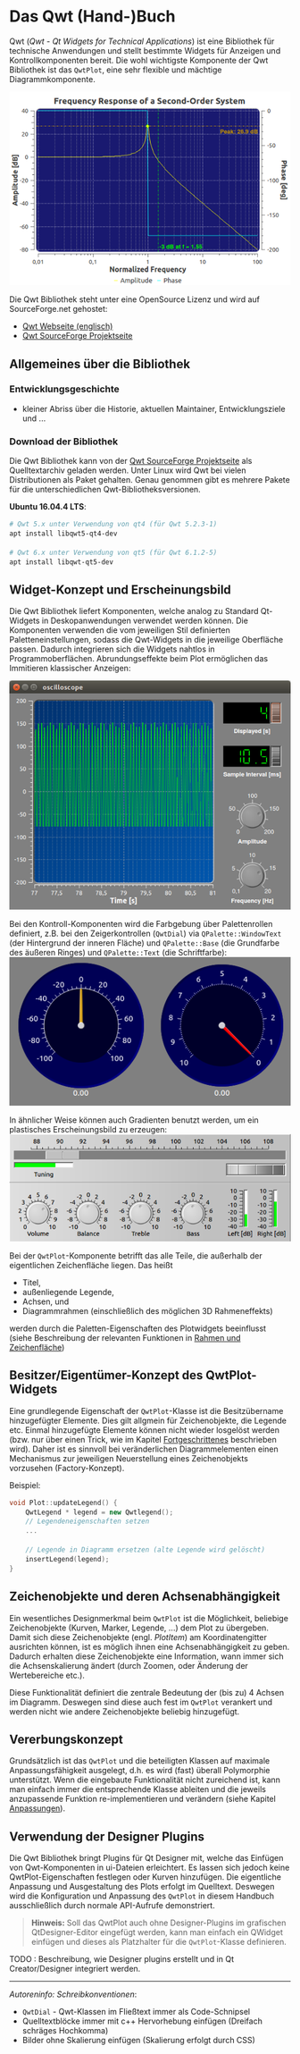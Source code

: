 # Das Qwt (Hand-)Buch

Qwt (_Qwt - Qt Widgets for Technical Applications_) ist eine Bibliothek für technische Anwendungen und stellt
bestimmte Widgets für Anzeigen und Kontrollkomponenten bereit.
Die wohl wichtigste Komponente der Qwt Bibliothek ist das `QwtPlot`,
eine sehr flexible und mächtige Diagrammkomponente.

![QwtPlot Beispieldiagramm](imgs/exBode.png)

Die Qwt Bibliothek steht unter eine OpenSource Lizenz und wird auf
SourceForge.net gehostet:

- [Qwt Webseite (englisch)](http://qwt.sourceforge.net)
- [Qwt SourceForge Projektseite](https://sourceforge.net/projects/qwt)

## Allgemeines über die Bibliothek

### Entwicklungsgeschichte

- kleiner Abriss über die Historie, aktuellen Maintainer, Entwicklungsziele und ...

### Download der Bibliothek

Die Qwt Bibliothek kann von der [Qwt SourceForge Projektseite](https://sourceforge.net/projects/qwt) als Quelltextarchiv
geladen werden. Unter Linux wird Qwt bei vielen Distributionen als Paket gehalten. Genau genommen gibt es mehrere Pakete für die unterschiedlichen Qwt-Bibliotheksversionen.

**Ubuntu 16.04.4 LTS**:

```bash
# Qwt 5.x unter Verwendung von qt4 (für Qwt 5.2.3-1)
apt install libqwt5-qt4-dev

# Qwt 6.x unter Verwendung von qt5 (für Qwt 6.1.2-5)
apt install libqwt-qt5-dev
```

## Widget-Konzept und Erscheinungsbild

Die Qwt Bibliothek liefert Komponenten, welche analog zu Standard Qt-Widgets in Deskopanwendungen verwendet werden können. Die Komponenten verwenden die vom jeweiligen Stil definierten Paletteneinstellungen, sodass die Qwt-Widgets in die jeweilige Oberfläche passen. Dadurch integrieren sich die Widgets nahtlos in Programmoberflächen. Abrundungseffekte beim Plot ermöglichen das Immitieren klassischer Anzeigen:

![](imgs/styledDialsAndPlot.png)

Bei den Kontroll-Komponenten wird die Farbgebung über Palettenrollen definiert, z.B. bei den Zeigerkontrollen (`QwtDial`) via `QPalette::WindowText` (der Hintergrund der inneren Fläche) und `QPalette::Base` (die Grundfarbe des äußeren Ringes) und `QPalette::Text` (die Schriftfarbe):
![Anzeigen, eingefärbt](imgs/dialsColored.png)

In ähnlicher Weise können auch Gradienten benutzt werden, um ein plastisches Erscheinungsbild zu erzeugen:
![Anzeigen, mit Gradient](imgs/exDials2.png)

Bei der `QwtPlot`-Komponente betrifft das alle Teile, die außerhalb der eigentlichen Zeichenfläche liegen. Das heißt

- Titel,
- außenliegende Legende,
- Achsen, und
- Diagrammrahmen (einschließlich des möglichen 3D Rahmeneffekts)

werden durch die Paletten-Eigenschaften des Plotwidgets beeinflusst (siehe Beschreibung der relevanten Funktionen in [Rahmen und Zeichenfläche](basics/#rahmen-und-zeichenflache))

## Besitzer/Eigentümer-Konzept des QwtPlot-Widgets

Eine grundlegende Eigenschaft der `QwtPlot`-Klasse ist die Besitzübername hinzugefügter Elemente. Dies gilt allgmein für Zeichenobjekte, die Legende etc. Einmal hinzugefügte Elemente können nicht wieder losgelöst werden (bzw. nur über einen Trick, wie im Kapitel [Fortgeschrittenes](advanced) beschrieben wird). Daher ist es sinnvoll bei veränderlichen Diagrammelementen einen Mechanismus zur jeweiligen Neuerstellung eines Zeichenobjekts  vorzusehen (Factory-Konzept).

Beispiel:
```c++
void Plot::updateLegend() {
    QwtLegend * legend = new Qwtlegend();
    // Legendeneigenschaften setzen
    ...

    // Legende in Diagramm ersetzen (alte Legende wird gelöscht)
    insertLegend(legend);
}
```
## Zeichenobjekte und deren Achsenabhängigkeit

Ein wesentliches Designmerkmal beim `QwtPlot` ist die Möglichkeit, beliebige Zeichenobjekte (Kurven, Marker, Legende, ...) dem Plot zu übergeben. Damit sich diese Zeichenobjekte (engl. _PlotItem_) am Koordinatengitter ausrichten können, ist es möglich ihnen eine Achsenabhängigkeit zu geben. Dadurch erhalten diese Zeichenobjekte eine Information, wann immer sich die Achsenskalierung ändert (durch Zoomen, oder Änderung der Wertebereiche etc.).

Diese Funktionalität definiert die zentrale Bedeutung der (bis zu) 4 Achsen im Diagramm. Deswegen sind diese auch fest im `QwtPlot` verankert und werden nicht wie andere Zeichenobjekte beliebig hinzugefügt.

## Vererbungskonzept

Grundsätzlich ist das `QwtPlot` und die beteiligten Klassen auf maximale Anpassungsfähigkeit ausgelegt, d.h. es wird (fast) überall Polymorphie unterstützt. Wenn die eingebaute Funktionalität nicht zureichend ist, kann man einfach immer die entsprechende Klasse ableiten und die jeweils anzupassende Funktion re-implementieren und verändern (siehe Kapitel [Anpassungen](customization)).

## Verwendung der Designer Plugins

Die Qwt Bibliothek bringt Plugins für Qt Designer mit, welche das Einfügen von Qwt-Komponenten in ui-Dateien erleichtert. Es lassen sich jedoch keine QwtPlot-Eigenschaften festlegen oder Kurven hinzufügen. Die eigentliche Anpassung und Ausgestaltung des Plots erfolgt im Quelltext. Deswegen wird die Konfiguration und Anpassung des `QwtPlot` in diesem Handbuch ausschließlich durch normale API-Aufrufe demonstriert.

> **Hinweis:** Soll das QwtPlot auch ohne Designer-Plugins im grafischen QtDesigner-Editor eingefügt werden, kann man einfach ein QWidget einfügen und dieses als Platzhalter für die `QwtPlot`-Klasse definieren.

TODO : Beschreibung, wie Designer plugins erstellt und in Qt Creator/Designer integriert werden.

---

_Autoreninfo: Schreibkonventionen_:

- `QwtDial` - Qwt-Klassen im Fließtext immer als Code-Schnipsel
- Quelltextblöcke immer mit c++ Hervorhebung einfügen (Dreifach schräges Hochkomma)
- Bilder ohne Skalierung einfügen (Skalierung erfolgt durch CSS)
